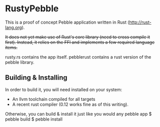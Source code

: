 RustyPebble
===========

This is a proof of concept Pebble application written in Rust (http://rust-lang.org).

~~It does not yet make use of Rust's core library (need to cross compile it first). Instead, it relies on the FFI and implements a few required language items.~~

rusty.rs contains the app itself. pebblerust contains a rust version of the pebble library.

Building & Installing
---------------------
In order to build it, you will need installed on your system:
* An llvm toolchain compiled for all targets
* A recent rust compiler (0.12 works fine as of this writing).

Otherwise, you can build & install it just like you would any pebble app
  $ pebble build
  $ pebble install

